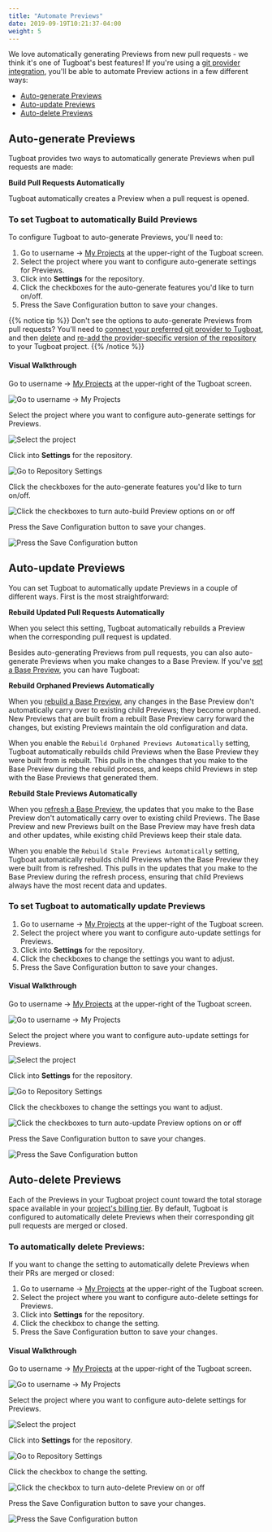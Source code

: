```yaml
---
title: "Automate Previews"
date: 2019-09-19T10:21:37-04:00
weight: 5
---
```


We love automatically generating Previews from new pull requests - we think it's
one of Tugboat's best features! If you're using a
[git provider integration](../../setting-up-tugboat/index.md#connect-with-your-provider),
you'll be able to automate Preview actions in a few different ways:

- [Auto-generate Previews](#auto-generate-previews)
- [Auto-update Previews](#auto-update-previews)
- [Auto-delete Previews](#auto-delete-previews)

## Auto-generate Previews

Tugboat provides two ways to automatically generate Previews when pull requests
are made:

**Build Pull Requests Automatically**

Tugboat automatically creates a Preview when a pull request is opened.

### To set Tugboat to automatically Build Previews

To configure Tugboat to auto-generate Previews, you'll need to:

1. Go to username -> [My Projects](https://dashboard.tugboat.qa/projects) at the
   upper-right of the Tugboat screen.
2. Select the project where you want to configure auto-generate settings for
   Previews.
3. Click into **Settings** for the repository.
4. Click the checkboxes for the auto-generate features you'd like to turn
   on/off.
5. Press the Save Configuration button to save your changes.

{{% notice tip %}} Don't see the options to auto-generate Previews from pull
requests? You'll need to
[connect your preferred git provider to Tugboat](../../setting-up-tugboat/index.md#connect-with-your-provider),
and then [delete](../../setting-up-tugboat/index.md#delete-the-repo) and
[re-add the provider-specific version of the repository](../../setting-up-tugboat/index.md#add-repos-to-the-project)
to your Tugboat project. {{% /notice %}}

#### Visual Walkthrough

Go to username -> [My Projects](https://dashboard.tugboat.qa/projects) at the
upper-right of the Tugboat screen.

![Go to username -> My Projects](../../_images/go-to-user-my-projects.png)

Select the project where you want to configure auto-generate settings for
Previews.

![Select the project](../../_images/select-a-project.png)

Click into **Settings** for the repository.

![Go to Repository Settings](../../_images/go-to-repository-settings.png)

Click the checkboxes for the auto-generate features you'd like to turn on/off.

![Click the checkboxes to turn auto-build Preview options on or off](../../_images/auto-build-preview-repository-settings.png)

Press the Save Configuration button to save your changes.

![Press the Save Configuration button](../../_images/repository-settings-press-save-configuration.png)

## Auto-update Previews

You can set Tugboat to automatically update Previews in a couple of different
ways. First is the most straightforward:

**Rebuild Updated Pull Requests Automatically**

When you select this setting, Tugboat automatically rebuilds a Preview when the
corresponding pull request is updated.

Besides auto-generating Previews from pull requests, you can also auto-generate
Previews when you make changes to a Base Preview. If you've
[set a Base Preview](../work-with-base-previews/index.md#how-to-set-a-base-preview),
you can have Tugboat:

**Rebuild Orphaned Previews Automatically**

When you
[rebuild a Base Preview](../work-with-base-previews/index.md#change-a-base-preview),
any changes in the Base Preview don't automatically carry over to existing child
Previews; they become orphaned. New Previews that are built from a rebuilt Base
Preview carry forward the changes, but existing Previews maintain the old
configuration and data.

When you enable the `Rebuild Orphaned Previews Automatically` setting, Tugboat
automatically rebuilds child Previews when the Base Preview they were built from
is rebuilt. This pulls in the changes that you make to the Base Preview during
the rebuild process, and keeps child Previews in step with the Base Previews
that generated them.

**Rebuild Stale Previews Automatically**

When you
[refresh a Base Preview](../work-with-base-previews/index.md#update-a-base-preview),
the updates that you make to the Base Preview don't automatically carry over to
existing child Previews. The Base Preview and new Previews built on the Base
Preview may have fresh data and other updates, while existing child Previews
keep their stale data.

When you enable the `Rebuild Stale Previews Automatically` setting, Tugboat
automatically rebuilds child Previews when the Base Preview they were built from
is refreshed. This pulls in the updates that you make to the Base Preview during
the refresh process, ensuring that child Previews always have the most recent
data and updates.

### To set Tugboat to automatically update Previews

1. Go to username -> [My Projects](https://dashboard.tugboat.qa/projects) at the
   upper-right of the Tugboat screen.
2. Select the project where you want to configure auto-update settings for
   Previews.
3. Click into **Settings** for the repository.
4. Click the checkboxes to change the settings you want to adjust.
5. Press the Save Configuration button to save your changes.

#### Visual Walkthrough

Go to username -> [My Projects](https://dashboard.tugboat.qa/projects) at the
upper-right of the Tugboat screen.

![Go to username -> My Projects](../../_images/go-to-user-my-projects.png)

Select the project where you want to configure auto-update settings for
Previews.

![Select the project](../../_images/select-a-project.png)

Click into **Settings** for the repository.

![Go to Repository Settings](../../_images/go-to-repository-settings.png)

Click the checkboxes to change the settings you want to adjust.

![Click the checkboxes to turn auto-update Preview options on or off](../../_images/auto-update-preview-repository-settings.png)

Press the Save Configuration button to save your changes.

![Press the Save Configuration button](../../_images/repository-settings-press-save-configuration.png)

## Auto-delete Previews

Each of the Previews in your Tugboat project count toward the total storage
space available in your
[project's billing tier](../../tugboat-billing/index.md). By default, Tugboat is
configured to automatically delete Previews when their corresponding git pull
requests are merged or closed.

### To automatically delete Previews:

If you want to change the setting to automatically delete Previews when their
PRs are merged or closed:

1. Go to username -> [My Projects](https://dashboard.tugboat.qa/projects) at the
   upper-right of the Tugboat screen.
2. Select the project where you want to configure auto-delete settings for
   Previews.
3. Click into **Settings** for the repository.
4. Click the checkbox to change the setting.
5. Press the Save Configuration button to save your changes.

#### Visual Walkthrough

Go to username -> [My Projects](https://dashboard.tugboat.qa/projects) at the
upper-right of the Tugboat screen.

![Go to username -> My Projects](../../_images/go-to-user-my-projects.png)

Select the project where you want to configure auto-delete settings for
Previews.

![Select the project](../../_images/select-a-project.png)

Click into **Settings** for the repository.

![Go to Repository Settings](../../_images/go-to-repository-settings.png)

Click the checkbox to change the setting.

![Click the checkbox to turn auto-delete Preview on or off](../../_images/auto-delete-preview-repository-settings.png)

Press the Save Configuration button to save your changes.

![Press the Save Configuration button](../../_images/repository-settings-press-save-configuration.png)
